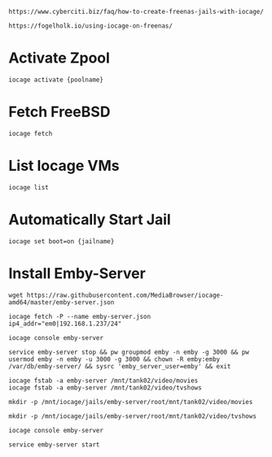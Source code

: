 ```
https://www.cyberciti.biz/faq/how-to-create-freenas-jails-with-iocage/
```
```
https://fogelholk.io/using-iocage-on-freenas/
```

# Activate Zpool
```
iocage activate {poolname}
```

# Fetch FreeBSD
```
iocage fetch
```

# List Iocage VMs
```
iocage list
```

# Automatically Start Jail
```
iocage set boot=on {jailname}
```

# Install Emby-Server
```
wget https://raw.githubusercontent.com/MediaBrowser/iocage-amd64/master/emby-server.json
```
```
iocage fetch -P --name emby-server.json ip4_addr="em0|192.168.1.237/24"
```
```
iocage console emby-server
```
```
service emby-server stop && pw groupmod emby -n emby -g 3000 && pw usermod emby -n emby -u 3000 -g 3000 && chown -R emby:emby /var/db/emby-server/ && sysrc 'emby_server_user=emby' && exit
```
```
iocage fstab -a emby-server /mnt/tank02/video/movies
iocage fstab -a emby-server /mnt/tank02/video/tvshows
```
```
mkdir -p /mnt/iocage/jails/emby-server/root/mnt/tank02/video/movies
```
```
mkdir -p /mnt/iocage/jails/emby-server/root/mnt/tank02/video/tvshows
```
```
iocage console emby-server
```
```
service emby-server start
```
